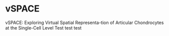 # vSPACE
vSPACE: Exploring Virtual Spatial Representa-tion of Articular Chondrocytes at the Single-Cell Level 
Test test test
